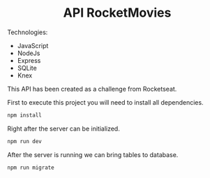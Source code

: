 <h1 align="center">API RocketMovies</h1>

Technologies:

- JavaScript
- NodeJs
- Express
- SQLite
- Knex

This API has been created as a challenge from Rocketseat.

First to execute this project you will need to install all dependencies.

```sh
npm install
```

Right after the server can be initialized.

```sh
npm run dev
```

After the server is running we can bring tables to database.

```
npm run migrate
```
